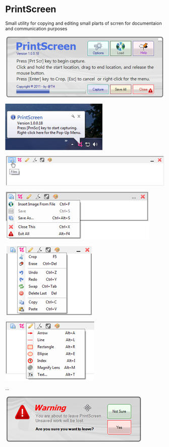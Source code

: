 # PrintScreen
Small utility for copying and editing small plarts of scrren for documentaion and communication purposes

![Alt text](/PrintScreen/HelpFiles/clip0009.bmp?raw=true "About Popup")

![Alt text](/PrintScreen/HelpFiles/clip0006.bmp?raw=true "Popup Icon")

![Alt text](/PrintScreen/HelpFiles/clip0005.bmp?raw=true "Auto Menu")

![Alt text](/PrintScreen/HelpFiles/clip0017.bmp?raw=true "File Menu")

![Alt text](/PrintScreen/HelpFiles/clip0066.bmp?raw=true "Edit Menu")

![Alt text](/PrintScreen/HelpFiles/clip0021.bmp?raw=true "Tool Menu")

...

![Alt text](/PrintScreen/HelpFiles/clip0075.bmp?raw=true "Exit Dialog")


